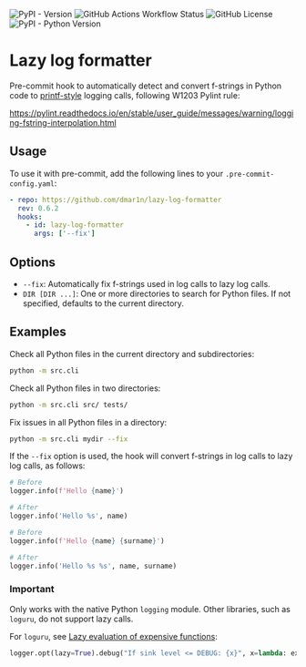 ![PyPI - Version](https://img.shields.io/pypi/v/lazy-log-formatter) 
![GitHub Actions Workflow Status](https://img.shields.io/github/actions/workflow/status/dmar1n/lazy-log-formatter/.github%2Fworkflows%2Frelease.yaml)
![GitHub License](https://img.shields.io/github/license/dmar1n/lazy-log-formatter)
![PyPI - Python Version](https://img.shields.io/pypi/pyversions/lazy-log-formatter)

# Lazy log formatter

Pre-commit hook to automatically detect and convert f-strings in Python code to 
[printf-style](https://docs.python.org/3/library/stdtypes.html#printf-style-string-formatting) logging calls,
following W1203 Pylint rule:

https://pylint.readthedocs.io/en/stable/user_guide/messages/warning/logging-fstring-interpolation.html

## Usage

To use it with pre-commit, add the following lines to your `.pre-commit-config.yaml`:

```yaml
- repo: https://github.com/dmar1n/lazy-log-formatter
  rev: 0.6.2
  hooks:
    - id: lazy-log-formatter
      args: ['--fix']
```

## Options

- `--fix`: Automatically fix f-strings used in log calls to lazy log calls.
- `DIR [DIR ...]`: One or more directories to search for Python files. If not specified, defaults to the current directory.

## Examples

Check all Python files in the current directory and subdirectories:

```sh
python -m src.cli
```

Check all Python files in two directories:

```sh
python -m src.cli src/ tests/
```

Fix issues in all Python files in a directory:

```sh
python -m src.cli mydir --fix
```

If the `--fix` option is used, the hook will convert f-strings in log calls to lazy log calls, as follows:

```python
# Before
logger.info(f'Hello {name}')

# After
logger.info('Hello %s', name)
```

```python
# Before
logger.info(f'Hello {name} {surname}')

# After
logger.info('Hello %s %s', name, surname)
```

### Important

Only works with the native Python `logging` module. Other libraries, such as `loguru`, do not support lazy calls.

For `loguru`, see [Lazy evaluation of expensive functions](https://loguru.readthedocs.io/en/stable/overview.html#lazy-evaluation-of-expensive-functions):

```python
logger.opt(lazy=True).debug("If sink level <= DEBUG: {x}", x=lambda: expensive_function(2**64))
```
